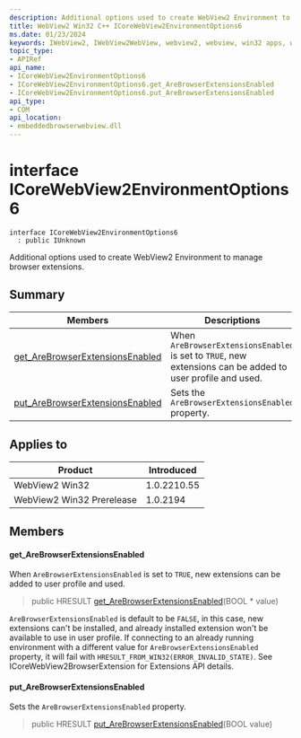 ```yaml
---
description: Additional options used to create WebView2 Environment to manage browser extensions.
title: WebView2 Win32 C++ ICoreWebView2EnvironmentOptions6
ms.date: 01/23/2024
keywords: IWebView2, IWebView2WebView, webview2, webview, win32 apps, win32, edge, ICoreWebView2, ICoreWebView2Controller, browser control, edge html, ICoreWebView2EnvironmentOptions6
topic_type: 
- APIRef
api_name:
- ICoreWebView2EnvironmentOptions6
- ICoreWebView2EnvironmentOptions6.get_AreBrowserExtensionsEnabled
- ICoreWebView2EnvironmentOptions6.put_AreBrowserExtensionsEnabled
api_type:
- COM
api_location:
- embeddedbrowserwebview.dll
---
```


# interface ICoreWebView2EnvironmentOptions6

```
interface ICoreWebView2EnvironmentOptions6
  : public IUnknown
```

Additional options used to create WebView2 Environment to manage browser extensions.

## Summary

 Members                        | Descriptions
--------------------------------|---------------------------------------------
[get_AreBrowserExtensionsEnabled](#get_arebrowserextensionsenabled) | When `AreBrowserExtensionsEnabled` is set to `TRUE`, new extensions can be added to user profile and used.
[put_AreBrowserExtensionsEnabled](#put_arebrowserextensionsenabled) | Sets the `AreBrowserExtensionsEnabled` property.

## Applies to

Product                         | Introduced
--------------------------------|---------------------------------------------
WebView2 Win32            |    1.0.2210.55
WebView2 Win32 Prerelease |    1.0.2194

## Members

#### get_AreBrowserExtensionsEnabled

When `AreBrowserExtensionsEnabled` is set to `TRUE`, new extensions can be added to user profile and used.

> public HRESULT [get_AreBrowserExtensionsEnabled](#get_arebrowserextensionsenabled)(BOOL * value)

`AreBrowserExtensionsEnabled` is default to be `FALSE`, in this case, new extensions can't be installed, and already installed extension won't be available to use in user profile. If connecting to an already running environment with a different value for `AreBrowserExtensionsEnabled` property, it will fail with `HRESULT_FROM_WIN32(ERROR_INVALID_STATE)`. See ICoreWebView2BrowserExtension for Extensions API details.

#### put_AreBrowserExtensionsEnabled

Sets the `AreBrowserExtensionsEnabled` property.

> public HRESULT [put_AreBrowserExtensionsEnabled](#put_arebrowserextensionsenabled)(BOOL value)

